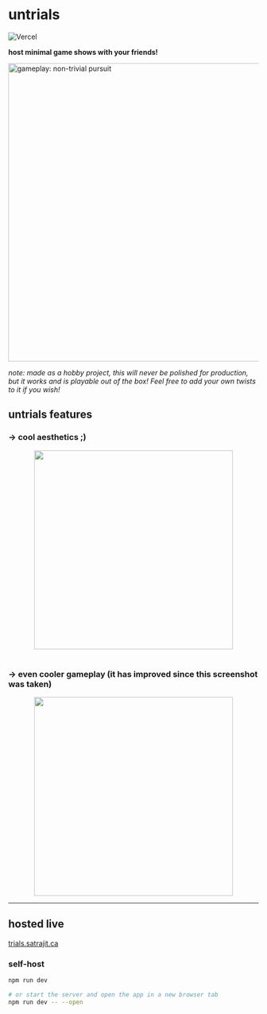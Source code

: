 # untrials

![Vercel](https://vercelbadge.vercel.app/api/wise-bit/trials)

**host minimal game shows with your friends!**

<img width="600px" alt="gameplay: non-trivial pursuit" src="https://github.com/user-attachments/assets/efe29c4f-282a-4b10-b1fb-a8d31539050f" />

_note: made as a hobby project, this will never be polished for production, but it works and is playable out of the box! Feel free to add your own twists to it if you wish!_

## untrials features

### -> cool aesthetics ;)

<img style="display: block; margin-left: auto; margin-right: auto; width: 400px" src="https://github.com/user-attachments/assets/892e0c42-a71f-420c-8842-c8f92aa4903f" />

<br />

### -> even cooler gameplay (it has improved since this screenshot was taken)

<img style="display: block; margin-left: auto; margin-right: auto; width: 400px" src="https://github.com/user-attachments/assets/c2d76638-0824-44f5-b188-8e71be4ceeb4" width="500" /></div>

---

## hosted live

[trials.satrajit.ca](https://trials.satrajit.ca)

### self-host

```bash
npm run dev

# or start the server and open the app in a new browser tab
npm run dev -- --open
```
